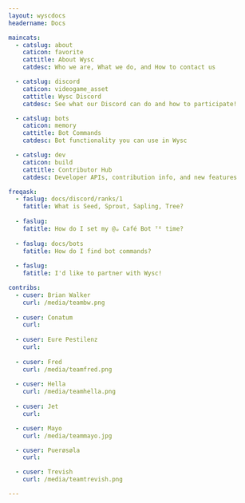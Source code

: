 ```yaml
---
layout: wyscdocs
headername: Docs

maincats:
  - catslug: about
    caticon: favorite
    cattitle: About Wysc
    catdesc: Who we are, What we do, and How to contact us

  - catslug: discord
    caticon: videogame_asset
    cattitle: Wysc Discord
    catdesc: See what our Discord can do and how to participate!

  - catslug: bots
    caticon: memory
    cattitle: Bot Commands
    catdesc: Bot functionality you can use in Wysc

  - catslug: dev
    caticon: build
    cattitle: Contributor Hub
    catdesc: Developer APIs, contribution info, and new features

freqask:
  - faslug: docs/discord/ranks/1
    fatitle: What is Seed, Sprout, Sapling, Tree?
    
  - faslug: 
    fatitle: How do I set my @☕ Café Bot ᵀᴱ time?
    
  - faslug: docs/bots
    fatitle: How do I find bot commands?
    
  - faslug: 
    fatitle: I'd like to partner with Wysc!

contribs:
  - cuser: Brian Walker
    curl: /media/teambw.png
  
  - cuser: Conatum
    curl: 
  
  - cuser: Eure Pestilenz
    curl: 
  
  - cuser: Fred
    curl: /media/teamfred.png
  
  - cuser: Hella
    curl: /media/teamhella.png
  
  - cuser: Jet
    curl: 

  - cuser: Mayo
    curl: /media/teammayo.jpg

  - cuser: Puerøsøla
    curl: 

  - cuser: Trevish
    curl: /media/teamtrevish.png

---
```

